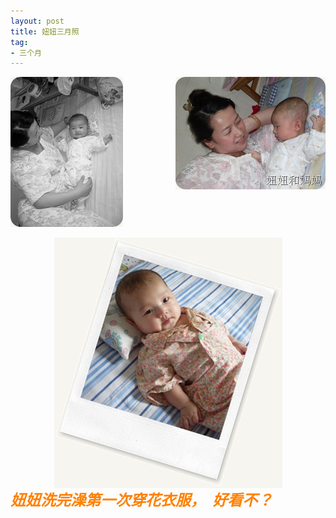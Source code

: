 ```yaml
---
layout: post
title: 妞妞三月照
tag:
- 三个月
---
```

<p><a href="/assets/images/2010/06/SDC11152.jpg"><img style="border-bottom: 0px; border-left: 0px; display: inline; border-top: 0px; border-right: 0px" title="" border="0" alt="" src="/assets/images/2010/06/SDC11152_thumb.jpg" width="180" height="240" /></a> <a href="/assets/images/2010/06/SDC11157.jpg"><img style="border-bottom: 0px; border-left: 0px; display: inline; margin-left: 0px; border-top: 0px; margin-right: 0px; border-right: 0px" title="SDC11157" border="0" alt="SDC11157" align="right" src="/assets/images/2010/06/SDC11157_thumb.jpg" width="240" height="180" /></a></p>


<p><a href="/assets/images/2010/07/SDC11283.jpg"><img style="border-bottom: 0px; border-left: 0px; display: block; float: none; margin-left: auto; border-top: 0px; margin-right: auto; border-right: 0px" title="SDC11283" border="0" alt="SDC11283" src="/assets/images/2010/07/SDC11283_thumb.jpg" width="365" height="401" /></a><font color="#ff8000" size="5"><strong><em>妞妞洗完澡第一次穿花衣服，&#160; 好看不？</em></strong></font></p>
